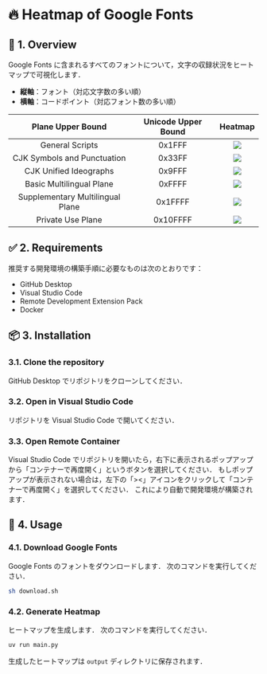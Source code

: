 # 🔥 Heatmap of Google Fonts

## 📌 1. Overview

Google Fonts に含まれるすべてのフォントについて，文字の収録状況をヒートマップで可視化します．

- **縦軸**：フォント（対応文字数の多い順）
- **横軸**：コードポイント（対応フォント数の多い順）

| Plane Upper Bound | Unicode Upper Bound | Heatmap |
| :---: | :---: | :---: |
| General Scripts | 0x1FFF | [![](https://fjktkm.com/google-fonts-heatmap/google_fonts_heatmap_0x1FFF_crop.png)](https://fjktkm.com/google-fonts-heatmap/google_fonts_heatmap_0x1FFF.png) |
| CJK Symbols and Punctuation | 0x33FF | [![](https://fjktkm.com/google-fonts-heatmap/google_fonts_heatmap_0x33FF_crop.png)](https://fjktkm.com/google-fonts-heatmap/google_fonts_heatmap_0x33FF.png) |
| CJK Unified Ideographs | 0x9FFF | [![](https://fjktkm.com/google-fonts-heatmap/google_fonts_heatmap_0x9FFF_crop.png)](https://fjktkm.com/google-fonts-heatmap/google_fonts_heatmap_0x9FFF.png) |
| Basic Multilingual Plane | 0xFFFF | [![](https://fjktkm.com/google-fonts-heatmap/google_fonts_heatmap_0xFFFF_crop.png)](https://fjktkm.com/google-fonts-heatmap/google_fonts_heatmap_0xFFFF.png) |
| Supplementary Multilingual Plane | 0x1FFFF | [![](https://fjktkm.com/google-fonts-heatmap/google_fonts_heatmap_0x1FFFF_crop.png)](https://fjktkm.com/google-fonts-heatmap/google_fonts_heatmap_0x1FFFF.png) |
| Private Use Plane | 0x10FFFF | [![](https://fjktkm.com/google-fonts-heatmap/google_fonts_heatmap_0x10FFFF_crop.png)](https://fjktkm.com/google-fonts-heatmap/google_fonts_heatmap_0x10FFFF.png) |

## ✅ 2. Requirements

推奨する開発環境の構築手順に必要なものは次のとおりです：

- GitHub Desktop
- Visual Studio Code
- Remote Development Extension Pack
- Docker

## 📦 3. Installation

### 3.1. Clone the repository

GitHub Desktop でリポジトリをクローンしてください．

### 3.2. Open in Visual Studio Code

リポジトリを Visual Studio Code で開いてください．

### 3.3. Open Remote Container

Visual Studio Code でリポジトリを開いたら，右下に表示されるポップアップから「コンテナーで再度開く」というボタンを選択してください．
もしポップアップが表示されない場合は，左下の「><」アイコンをクリックして「コンテナーで再度開く」を選択してください．
これにより自動で開発環境が構築されます．

## 🚀 4. Usage

### 4.1. Download Google Fonts

Google Fonts のフォントをダウンロードします．
次のコマンドを実行してください．

```bash
sh download.sh
```

### 4.2. Generate Heatmap

ヒートマップを生成します．
次のコマンドを実行してください．

```bash
uv run main.py
```

生成したヒートマップは `output` ディレクトリに保存されます．
